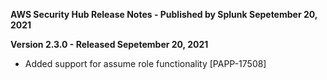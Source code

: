 **AWS Security Hub Release Notes - Published by Splunk Sepetember 20, 2021**


**Version 2.3.0 - Released Sepetember 20, 2021**

* Added support for assume role functionality [PAPP-17508]
